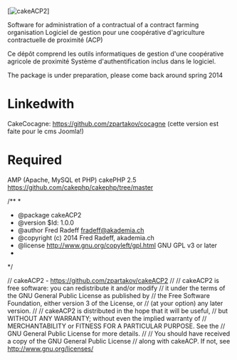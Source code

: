 [![cakeACP2](http://radeff.net/pics/acp/potiron.gif)]


Software for administration of a contractual of a contract farming organisation
Logiciel de gestion pour une coopérative d'agriculture contractuelle de proximité (ACP)

Ce dépôt comprend les outils informatiques de gestion d'une coopérative agricole de proximité
Système d'authentification inclus dans le logiciel.

The package is under preparation, please come back around spring 2014

Linkedwith
=======
CakeCocagne: https://github.com/zpartakov/cocagne (cette version est faite pour le cms Joomla!)

Required
=======
AMP (Apache, MySQL et PHP)
cakePHP 2.5 https://github.com/cakephp/cakephp/tree/master

/**
*
* @package cakeACP2
* @version $Id: 1.0.0
* @author Fred Radeff <fradeff@akademia.ch>
* @copyright (c) 2014 Fred Radeff, akademia.ch
* @license    http://www.gnu.org/copyleft/gpl.html GNU GPL v3 or later
*
*/

// cakeACP2 - https://github.com/zpartakov/cakeACP2
//
// cakeACP2 is free software: you can redistribute it and/or modify
// it under the terms of the GNU General Public License as published by
// the Free Software Foundation, either version 3 of the License, or
// (at your option) any later version.
//
// cakeACP2 is distributed in the hope that it will be useful,
// but WITHOUT ANY WARRANTY; without even the implied warranty of
// MERCHANTABILITY or FITNESS FOR A PARTICULAR PURPOSE.  See the
// GNU General Public License for more details.
//
// You should have received a copy of the GNU General Public License
// along with cakeACP.  If not, see <http://www.gnu.org/licenses/>
